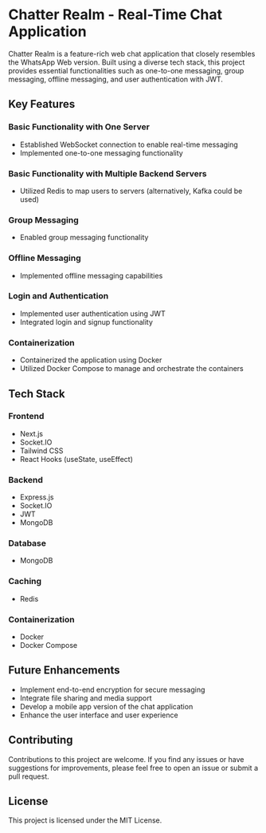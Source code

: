 # Chatter Realm - Real-Time Chat Application

Chatter Realm is a feature-rich web chat application that closely resembles the WhatsApp Web version. Built using a diverse tech stack, this project provides essential functionalities such as one-to-one messaging, group messaging, offline messaging, and user authentication with JWT.

## Key Features

### Basic Functionality with One Server
- Established WebSocket connection to enable real-time messaging
- Implemented one-to-one messaging functionality

### Basic Functionality with Multiple Backend Servers
- Utilized Redis to map users to servers (alternatively, Kafka could be used)

### Group Messaging
- Enabled group messaging functionality

### Offline Messaging
- Implemented offline messaging capabilities

### Login and Authentication
- Implemented user authentication using JWT
- Integrated login and signup functionality

### Containerization
- Containerized the application using Docker
- Utilized Docker Compose to manage and orchestrate the containers

## Tech Stack

### Frontend
- Next.js
- Socket.IO
- Tailwind CSS
- React Hooks (useState, useEffect)

### Backend
- Express.js
- Socket.IO
- JWT
- MongoDB

### Database
- MongoDB

### Caching
- Redis

### Containerization
- Docker
- Docker Compose


## Future Enhancements
- Implement end-to-end encryption for secure messaging
- Integrate file sharing and media support
- Develop a mobile app version of the chat application
- Enhance the user interface and user experience

## Contributing
Contributions to this project are welcome. If you find any issues or have suggestions for improvements, please feel free to open an issue or submit a pull request.

## License
This project is licensed under the MIT License.

